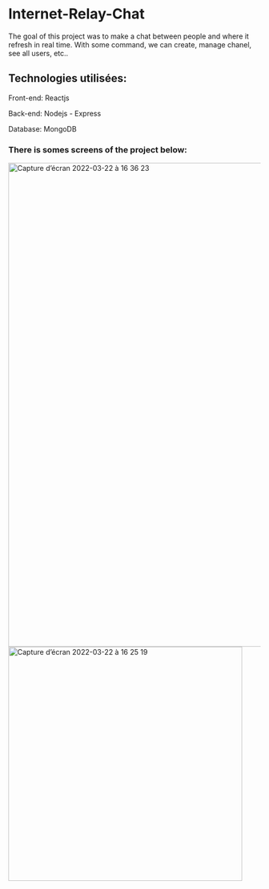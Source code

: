 
# Internet-Relay-Chat
The goal of this project was to make a chat between people and where it refresh in real time. With some command, we can create, manage chanel, see all users, etc..

## Technologies utilisées:

Front-end: Reactjs

Back-end: Nodejs - Express

Database: MongoDB 


### There is somes screens of the project below: 

<img width="965" alt="Capture d’écran 2022-03-22 à 16 36 23" src="https://user-images.githubusercontent.com/59582397/159524697-a31d1cc8-4ada-4f39-80f0-6a79947b4d28.png">

<img width="467" alt="Capture d’écran 2022-03-22 à 16 25 19" src="https://user-images.githubusercontent.com/59582397/159524695-eead99f0-d083-4c6a-b7f3-fcb83b155954.png">


